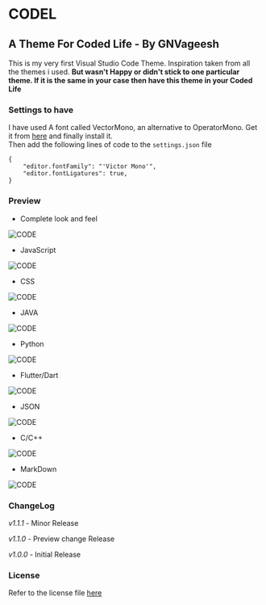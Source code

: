 # CODEL
## A Theme For Coded Life - By GNVageesh
This is my very first Visual Studio Code Theme. Inspiration taken from all the themes i used. 
**But wasn't Happy or didn't stick to one particular theme. If it is the same in your case then have this theme in your Coded Life**

### Settings to have

I have used A font called VectorMono, an alternative to OperatorMono. Get it from [here](https://rubjo.github.io/victor-mono/) and finally install it.<br>
Then add the following lines of code to the `settings.json` file

```
{
    "editor.fontFamily": "'Victor Mono'",
    "editor.fontLigatures": true,
}
```

### Preview

- Complete look and feel

![CODE](previews/overall.png)

- JavaScript

![CODE](previews/js.png)

- CSS

![CODE](previews/css.png)

- JAVA

![CODE](previews/Java.png)

- Python

![CODE](previews/python.png)

- Flutter/Dart

![CODE](previews/flutter.png)

- JSON

![CODE](previews/json.png)

- C/C++

![CODE](previews/c.png)

- MarkDown

![CODE](previews/md.png)

### ChangeLog

_*v1.1.1*_ - Minor Release

_*v1.1.0*_ - Preview change Release

_*v1.0.0*_ - Initial Release

### License

Refer to the license file [here](License.txt)
